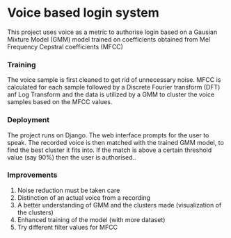 # Voice based login system  

This project uses voice as a metric to authorise login based on a Gausian Mixture Model (GMM) model
trained on coefficients obtained from Mel Frequency Cepstral coefficients (MFCC)

### Training
The voice sample is first cleaned to get rid of unnecessary noise. MFCC is calculated for each sample followed by a Discrete Fourier transform (DFT) anf Log Transform and the data is utilized by a GMM to cluster the voice samples based on the MFCC values.

### Deployment
The project runs on Django. The web interface prompts for the user to speak. The recorded voice is then matched with the trained GMM model,
to find the best cluster it fits into. If the match is above a certain threshold value (say 90%) then the user is authorised..

### Improvements
1) Noise reduction must be taken care
2) Distinction of an actual voice from a recording
3) A better understanding of GMM and the clusters made (visualization of the clusters)
4) Enhanced training of the model (with more dataset)
5) Try different filter values for MFCC
